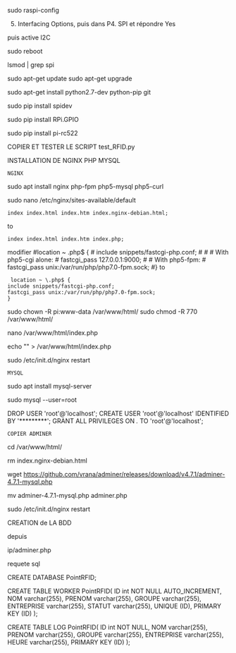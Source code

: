 
sudo raspi-config

5. Interfacing Options, puis dans P4. SPI et répondre Yes 

puis active I2C

sudo reboot

lsmod | grep spi



sudo apt-get update
sudo apt-get upgrade


sudo apt-get install python2.7-dev python-pip git


sudo pip install spidev

sudo pip install RPi.GPIO

sudo pip install pi-rc522


COPIER ET TESTER LE SCRIPT test_RFID.py



INSTALLATION DE NGINX PHP MYSQL

	NGINX

sudo apt install nginx php-fpm php5-mysql php5-curl

sudo nano /etc/nginx/sites-available/default

	index index.html index.htm index.nginx-debian.html;
to

	index index.html index.htm index.php;

modifier 
	 #location ~ \.php$ {
	 # include snippets/fastcgi-php.conf;
	 #
	 # # With php5-cgi alone:
	 # fastcgi_pass 127.0.0.1:9000;
	 # # With php5-fpm:
	 # fastcgi_pass unix:/var/run/php/php7.0-fpm.sock;
	 #}
to

	 location ~ \.php$ {
 	include snippets/fastcgi-php.conf;
 	fastcgi_pass unix:/var/run/php/php7.0-fpm.sock;
 	}

sudo chown -R pi:www-data /var/www/html/
sudo chmod -R 770 /var/www/html/

nano /var/www/html/index.php

 echo "<?php phpinfo(); ?>" > /var/www/html/index.php

sudo /etc/init.d/nginx restart


	MYSQL

sudo apt install mysql-server

sudo mysql --user=root

DROP USER 'root'@'localhost';
CREATE USER 'root'@'localhost' IDENTIFIED BY '*********';
GRANT ALL PRIVILEGES ON *.* TO 'root'@'localhost';


	COPIER ADMINER

cd /var/www/html/

rm index.nginx-debian.html

wget https://github.com/vrana/adminer/releases/download/v4.7.1/adminer-4.7.1-mysql.php

mv adminer-4.7.1-mysql.php adminer.php

sudo /etc/init.d/nginx restart


CREATION de LA BDD

depuis 

ip/adminer.php

requete sql 

CREATE DATABASE PointRFID;

CREATE TABLE WORKER PointRFID(
    ID int NOT NULL AUTO_INCREMENT,
    NOM varchar(255),
    PRENOM varchar(255),
    GROUPE varchar(255),
    ENTREPRISE varchar(255),
    STATUT varchar(255),
    UNIQUE (ID),
    PRIMARY KEY (ID)
);

CREATE TABLE LOG PointRFID(
    ID int NOT NULL,
    NOM varchar(255),
    PRENOM varchar(255),
    GROUPE varchar(255),
    ENTREPRISE varchar(255),
    HEURE varchar(255),
    PRIMARY KEY (ID)
);



